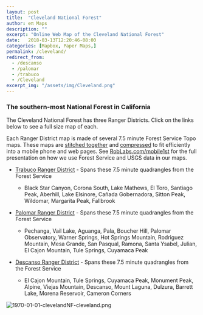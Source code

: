 ```yaml
---
layout: post
title:  "Cleveland National Forest"
author: eπ Maps
description: ""
excerpt: "Online Web Map of the Cleveland National Forest"
date:   2018-03-13T12:20:46-08:00
categories: [Mapbox, Paper Maps,]
permalink: /cleveland/
redirect_from:
  - /descanso
  - /palomar
  - /trabuco
  - /Cleveland
excerpt_img: "/assets/img/Cleveland.png"
---
```


###  The southern-most National Forest in California

The Cleveland National Forest has three Ranger Districts.  Click on the links below to see a full size map of each.

Each Ranger District map is made of several 7.5 minute Forest Service Topo maps.  These maps are [stitched together](http://www.roblabs.com/gdal-geopdf) and  [compressed](/webp) to fit efficiently into a mobile phone and web pages.  See [RobLabs.com/mobile1st](/mobile1st) for the full presentation on how we use Forest Service and USGS data in our maps.




* [Trabuco Ranger District](/epi-maps.html?z=14.9&style=cleveland-cjeqnyaa605092smfdeabqh66&w=-117.7817&s=33.417&e=-117.113&n=33.88&t=Trabuco%20Ranger&authkey=278314/#13/33.51219/-117.37593) - Spans these 7.5 minute quadrangles from the Forest Service
  * Black Star Canyon, Corona South, Lake Mathews, El Toro, Santiago Peak, Aberhill, Lake Elsinore, Cañada Gobernadora, Sitton Peak, Wildomar, Margarita Peak, Fallbrook

* [Palomar Ranger District](/epi-maps.html?z=14.9&style=cleveland-cjeqnyaa605092smfdeabqh66&w=-117.053&s=32.91&e=-116.55&n=33.4725&t=Palomar%20Ranger&authkey=278314/#13/33.06633/-116.84486) - Spans these 7.5 minute quadrangles from the Forest Service
  * Pechanga, Vail Lake, Aguanga, Pala, Boucher Hill, Palomar Observatory, Warner Springs,  Hot Springs Mountain, Rodriguez Mountain, Mesa Grande, San Pasqual, Ramona, Santa Ysabel, Julian, El Cajon Mountain, Tule Springs, Cuyamaca Peak


* [Descanso Ranger District](/epi-maps.html?z=14.9&style=cleveland-cjeqnyaa605092smfdeabqh66&w=-116.8252&s=32.555&e=-116.375&n=32.963&t=Descanso%20Ranger&authkey=278314/#13/32.83347/-116.74155) - Spans these 7.5 minute quadrangles from the Forest Service
  * El Cajon Mountain, Tule Springs, Cuyamaca Peak, Monument Peak, Alpine, Viejas Mountain, Descanso, Mount Laguna, Dulzura, Barrett Lake, Morena Reservoir, Cameron Corners


<img alt="1970-01-01-clevelandNF-cleveland.png" src="/assets/img/1970-01-01-clevelandNF-cleveland.png" width="" height="" >

